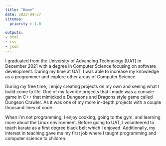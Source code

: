```yaml
---
title: "Home"
date: 2023-04-27
sitemap:
  priority : 1.0

outputs:
- html
- rss
- json
---
```

I graduated from the University of Advancing Technology (UAT) in December 2021 with a degree in Computer Science focusing on software development.  During my time at UAT, I was able to increase my knowledge as a programmer and explore other areas of Computer Science.

During my free time, I enjoy creating projects on my own and seeing what I build come to life. One of my favorite projects that I made was a console game in C++ that mimicked a Dungeons and Dragons style game called Dungeon Crawler. As it was one of my more in-depth projects with a couple thousand lines of code. 

When I'm not programming, I enjoy cooking, going to the gym, and learning more about the Linux environment. Before going to UAT, I volunteered to teach karate as a first degree black belt which I enjoyed. Additionally, my interest in teaching gave me my first job where I taught programming and computer science to children.
